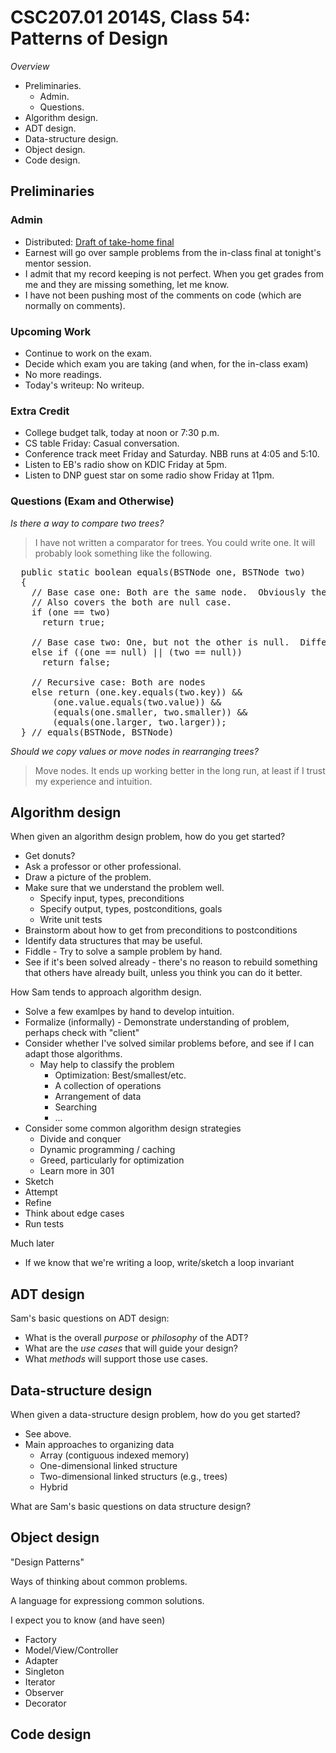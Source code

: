 CSC207.01 2014S, Class 54: Patterns of Design
=============================================

_Overview_

* Preliminaries.
    * Admin.
    * Questions.
* Algorithm design.
* ADT design.
* Data-structure design.
* Object design.
* Code design.

Preliminaries
-------------

### Admin

* Distributed: [Draft of take-home final](../assignments/final-takehome.html)
* Earnest will go over sample problems from the in-class final at tonight's 
  mentor session.
* I admit that my record keeping is not perfect.  When you get grades from
  me and they are missing something, let me know.
* I have not been pushing most of the comments on code (which are normally
  on comments).

### Upcoming Work

* Continue to work on the exam.
* Decide which exam you are taking (and when, for the in-class exam)
* No more readings.
* Today's writeup: No writeup.

### Extra Credit

* College budget talk, today at noon or 7:30 p.m.
* CS table Friday: Casual conversation.
* Conference track meet Friday and Saturday.  NBB runs at 4:05 and 5:10.
* Listen to EB's radio show on KDIC Friday at 5pm.
* Listen to DNP guest star on some radio show Friday at 11pm.  

### Questions (Exam and Otherwise)

_Is there a way to compare two trees?_

> I have not written a comparator for trees.  You could write one.  It will
probably look something like the following.

<pre>
  public static boolean equals(BSTNode one, BSTNode two)
  {
    // Base case one: Both are the same node.  Obviously the same tree.
    // Also covers the both are null case.
    if (one == two)
      return true;

    // Base case two: One, but not the other is null.  Different trees.
    else if ((one == null) || (two == null))
      return false;

    // Recursive case: Both are nodes
    else return (one.key.equals(two.key)) &&
        (one.value.equals(two.value)) &&
        (equals(one.smaller, two.smaller)) &&
        (equals(one.larger, two.larger));
  } // equals(BSTNode, BSTNode)
</pre>

_Should we copy values or move nodes in rearranging trees?_

> Move nodes.  It ends up working better in the long run, at least if I trust
my experience and intuition.

Algorithm design
----------------

When given an algorithm design problem, how do you get started?  

* Get donuts?
* Ask a professor or other professional.
* Draw a picture of the problem.
* Make sure that we understand the problem well.
    * Specify input, types, preconditions
    * Specify output, types, postconditions, goals
    * Write unit tests
* Brainstorm about how to get from preconditions to postconditions
* Identify data structures that may be useful.
* Fiddle - Try to solve a sample problem by hand.
* See if it's been solved already - there's no reason to rebuild something
  that others have already built, unless you think you can do it better.

How Sam tends to approach algorithm design.

* Solve a few examlpes by hand to develop intuition.
* Formalize (informally) - Demonstrate understanding of problem, perhaps
  check with "client"
* Consider whether I've solved similar problems before, and see if I can
  adapt those algorithms.
    * May help to classify the problem
        * Optimization: Best/smallest/etc.
        * A collection of operations
        * Arrangement of data
        * Searching
        * ...
* Consider some common algorithm design strategies
    * Divide and conquer
    * Dynamic programming / caching
    * Greed, particularly for optimization
    * Learn more in 301
* Sketch
* Attempt
* Refine
* Think about edge cases
* Run tests

Much later

* If we know that we're writing a loop, write/sketch a loop invariant

ADT design
----------

Sam's basic questions on ADT design:

* What is the overall *purpose* or *philosophy* of the ADT?
* What are the *use cases* that will guide your design?
* What *methods* will support those use cases.

Data-structure design
---------------------

When given a data-structure design problem, how do you get started?

* See above.
* Main approaches to organizing data
    * Array (contiguous indexed memory)
    * One-dimensional linked structure
    * Two-dimensional linked structurs (e.g., trees)
    * Hybrid

What are Sam's basic questions on data structure design?

Object design
-------------

"Design Patterns"

Ways of thinking about common problems.

A language for expressiong common solutions.

I expect you to know (and have seen)

* Factory
* Model/View/Controller
* Adapter
* Singleton
* Iterator
* Observer
* Decorator

Code design
-----------

